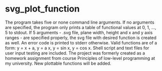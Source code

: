 # svg_plot_function
The program takes five or none command line arguments. If no arguments are specified, the program only prints a table of functional values at 0, 1, ..., 5 to stdout. If 5 arguments - .svg file, plane width, height and x and y axis ranges - are specified properly, the svg file with desired function is created as well. An error code is printed to stderr otherwise. Valid functions are of a form: y = x + a, y = a x, y = sin x, y = cos x. Shell script and text files for user input testing are included. The project was formerly created as a homework assignment from course Principles of low-level programming at my university. New plottable functions will be added.
